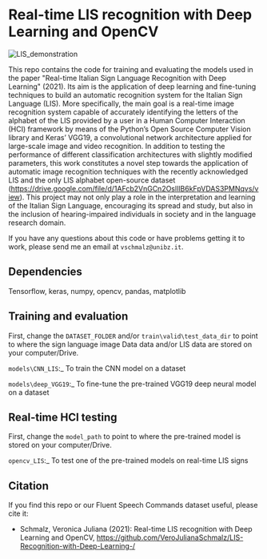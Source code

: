 # Real-time LIS recognition with Deep Learning and OpenCV 

![LIS_demonstration](https://user-images.githubusercontent.com/72256200/126074139-29a2b1fa-e66c-4ace-9664-15235a1b2ebd.gif)



This repo contains the code for training and evaluating the models used in the paper "Real-time Italian Sign Language Recognition
with Deep Learning" (2021). Its aim is the application of deep learning and fine-tuning techniques to build an automatic recognition system for the Italian Sign Language (LIS). More specifically, the main goal is a real-time image recognition system capable of accurately identifying the letters of the alphabet of the LIS provided by a user in a Human Computer Interaction (HCI) framework by means of the Python’s Open Source Computer Vision library and Keras’ VGG19, a convolutional network architecture applied for large-scale image and video recognition. In addition to testing the performance of different classification architectures with slightly modified parameters, this work constitutes a novel step towards the application of automatic image recognition techniques with the recently acknowledged LIS and the only LIS alphabet open-source dataset (https://drive.google.com/file/d/1AFcb2VnGCn2OslIlB6kFpVDAS3PMNqvs/view). 
This project may not only play a role in the interpretation and learning of the Italian Sign Language, encouraging its spread and study, but also in the inclusion of hearing-impaired individuals in society and in the language research domain.

If you have any questions about this code or have problems getting it to work, please send me an email at ```vschmalz@unibz.it```.


## Dependencies
Tensorflow, keras, numpy, opencv, pandas, matplotlib

## Training and evaluation
First, change the ```DATASET_FOLDER``` and/or ```train\valid\test_data_dir``` to point to where the sign language image Data data and/or LIS data are stored on your computer/Drive.

```models\CNN_LIS```:_ To train the CNN model on a dataset 

```models\deep_VGG19```:_ To fine-tune the pre-trained VGG19 deep neural model on a dataset 

## Real-time HCI testing 
First, change the ```model_path``` to point to where the pre-trained model is stored on your computer/Drive.

```opencv_LIS```:_ To test one of the pre-trained models on real-time LIS signs  




## Citation
If you find this repo or our Fluent Speech Commands dataset useful, please cite it:

- Schmalz, Veronica Juliana (2021): Real-time LIS recognition with Deep Learning and OpenCV, https://github.com/VeroJulianaSchmalz/LIS-Recognition-with-Deep-Learning-/
